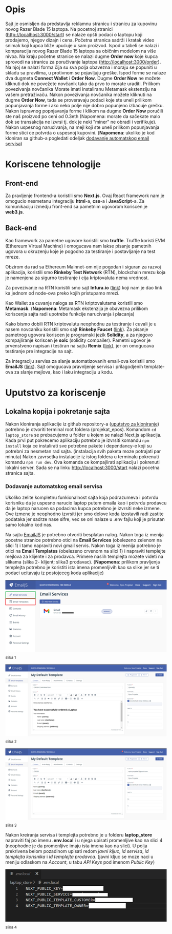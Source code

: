 # Opis

Sajt je osmisljen da predstavlja reklamnu stranicu i stranicu za kupovinu novog Razer Blade 15 laptopa.
Na pocetnoj stranici ([http://localhost:3000/start](http://localhost:3000/start)) se nalaze opšti podaci o laptopu koji prodajemo, njegov dizajn i cena. Početna stranica sadrži i kratak video snimak koji kupca bliže upućuje u sam proizvod. Ispod u tabeli se nalazi i komparacija novog Razer Blade 15 laptopa sa običnim modelom na više nivoa. Na kraju početne stranice se nalazi dugme **Order now** koje kupca sprovodi na stranicu za poručivanje laptopa ([http://localhost:3000/order](http://localhost:3000/order)). Na njoj se nalazi forma čija su sva polja obavezna i moraju se popuniti u skladu sa pravilima, u protivnom se pojavljuju greške. Ispod forme se nalaze dva dugmeta **Connect Wallet** i **Order Now**. Dugme **Order Now** ne možete kliknuti dok ne povežete novčanik tako da prvo to morate uraditi. Prilikom povezivanja novčanika Morate imati instaliranu Metamask ekstenziju na vašem pretraživaču. Nakon povezivanja novčanika možete kliknuti na dugme **Order Now**, tada se proveravaju podaci koje ste uneli prilikom popunjavanja forme i ako neko polje nije dobro popunjeno izbacuje grešku. Nakon ispravnog popnjavanja forme i klikom na dugme **Order Now** poručili ste naš proizvod po ceni od 0.3eth (Napomena: morate da sačekate malo dok se transakcija ne izvrsi tj. dok je neki "miner" ne obradi i verifikuje). Nakon uspesnog narucivanja, na mejl koji ste uneli prilikom popunjavanja forme stici ce potvrda o uspesnoj kupovini. (**Napomena**: ukoliko je kod kloniran sa github-a pogledati odeljak [dodavanje automatskog email servisa](https://github.com/nikola-s6/projekat_epos#dodavanje-automatskog-email-servisa))

# Koriscene tehnologije

## Front-end

Za pravljenje frontend-a koristili smo **Next.js**.
Ovaj React framework nam je omogucio nesmetanu integraciju **html**-a, **css**-a i **JavaScript**-a.
Za komunikaciju izmedju front-end sa pametnim ugovorom koriscen je **web3.js**.

## Back-end

Kao framework za pametne ugovore koristili smo **truffle**.
Truffle koristi EVM (Ethereum Virtual Machine) i omogucava nam lakse pisanje pametnih ugovora u okruzenju koje je pogodno za testiranje i postavljanje na test mreze.

Obzirom da rad sa Ethereum Mainnet-om nije pogodan i siguran za razvoj aplikacija, koristili smo **Rinkeby Test Network** (RTN), blockchain mrezu koja je namenjena za sigurno testiranje i cija kriptovaluta nema vrednost.

Za povezivanje na RTN koristili smo sajt **Infura.io** ([link](https://infura.io/)) koji nam je dao link ka jednom od node-ova preko kojih pristupamo mrezi.

Kao Wallet za cuvanje naloga sa RTN kriptovalutama koristili smo **Metamask**. (**Napomena**: Metamask ekstenzija je obavezna prilikom koriscenja sajta radi upotrebe funkcije narucivanja i placanja)

Kako bismo dobili RTN kriptovalutu neophodnu za testiranje i cuvali je u nasem novcaniku koristili smo sajt **Rinkeby Faucet** ([link](https://faucet.rinkeby.io/)).
Za pisanje pametnog ugovora koriscen je programski jezik **Solidity**, a za njegovo kompajliranje koriscen je **solc** (solidity compailer).
Pametni ugovor je prvenstveno napisan i testiran na sajtu **Remix** ([link](https://remix.ethereum.org/)), jer on omogucava testiranje pre integracije na sajt.

Za integraciju servisa za slanje automatizovanih email-ova koristili smo **EmailJS** ([link](https://www.emailjs.com/)). Sajt omogucava pravnljenje servisa i prilagodjenih template-ova za slanje mejlova, kao i laku integraciju u kodu.

# Uputstvo za koriscenje

## Lokalna kopija i pokretanje sajta

Nakon kloniranja aplikacije iz github repository-a ([uputstvo za kloniranje](https://docs.github.com/en/repositories/creating-and-managing-repositories/cloning-a-repository)) potrebno je otvoriti terminal root foldera (projekat_epos).
Komandom `cd laptop_store` se prebacujemo u folder u kojem se nalazi Next.js aplikacija.
Kada prvi put pokrecemo aplikaciju potrebno je izvrsiti komandu `npm install` koja ce instalirati sve potrebne pakete i dependancy-e koji su potrebni za nesmetan rad sajta. (instalacija svih paketa moze potrajati par minuta)
Nakon zavrsetka instalacije iz istog foldera u terminalu pokrenuti komandu `npm run dev`. Ova komanda ce kompajlirati aplikaciju i pokrenuti lokalni server. Sada se na linku [http://localhost:3000/start](http://localhost:3000/start) nalazi pocetna stranica sajta.

### Dodavanje automatskog email servisa

Ukoliko zelite kompletnu funkionalnost sajta koja podrazumeva i potvrdu korisniku da je uspesno narucio laptop putem emaila kao i potvrdu prodavcu da je laptop narucen sa podacima kupca potrebno je izvrsiti neke izmene.
Ove izmene je neophodno izvrsiti jer smo delove koda izostavili radi zastite podataka jer sadrze nase sifre, vec se oni nalaze u .env fajlu koji je prisutan samo lokalno kod nas.

Na sajtu [EmailJS](https://www.emailjs.com/) je potrebno otvoriti besplatan nalog. Nakon toga iz menija pocetne stranice potrebno otici na **Email Services** (obelezeno zelenom na slici 1) i tamo napraviti novi gmail servis.
Nakon toga iz menija potrebno je otici na **Email Templates** (obelezeno crvenom na slici 1) i napraviti templejte mejlova za klijente i za prodavca. Primere naslih templejta mozete videti na slikama (slika 2- klijent; slika3 prodavac). (**Napomena**: prilikom pravljenja templejta potrebno je koristiti ista imena promenljivih kao sa slike jer se ti podaci ucitavaju iz postojeceg koda aplikacije)

![pocetna stranica](/laptop_store/public/EmailJS.png)
<sub>slika 1</sub>


![template klijent](/laptop_store/public/templejt_klijent.png)
<sub>slika 2</sub>


![template prodavac](/laptop_store/public/templejt_prodavac.png)
<sub>slika 3</sub>


Nakon kreiranja servisa i templejta potrebno je u folderu **laptop_store** napraviti faj po imenu **.env.local** i u njega upisati promenljive kao na slici 4 (neophodne je da promenljive imaju ista imena kao na slici). U polja prekrivena belom pozadinom upisati redom _javni kljuc_, _id servisa_, _id templejta korisnika_ i _id templejta prodavca_. (javni kljuc se moze naci u meniju odlaskom na *Account*, u tabu *API Keys* pod imenom *Public Key*)

![Environment Variables](/laptop_store/public/EnvironmentVariables.png)
<sub>slika 4</sub>
